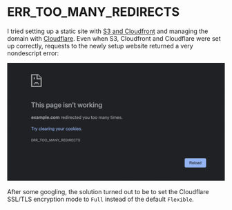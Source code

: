 # ERR_TOO_MANY_REDIRECTS

I tried setting up a static site with [S3 and Cloudfront](../aws/s3-cloudfront-pretty-urls.md) and managing the domain with [Cloudflare](https://www.cloudflare.com/).
Even when S3, Cloudfront and Cloudflare were set up correctly, requests to the newly setup website returned a very nondescript error:

![err_too_many_redirects](err_too_many_redirects.png)

After some googling, the solution turned out to be to set the Cloudflare SSL/TLS encryption mode to `Full` instead of the default `Flexible`.
